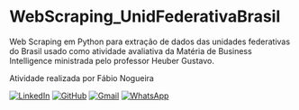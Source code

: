 # WebScraping_UnidFederativaBrasil
Web Scraping em Python para extração de dados das unidades federativas do Brasil usado como atividade avaliativa da Matéria de Business Intelligence ministrada pelo professor Heuber Gustavo.

Atividade realizada por Fábio Nogueira

[![LinkedIn](https://img.shields.io/badge/LinkedIn-1B1C1E?style=for-the-badge&logo=linkedin&logoColor=0077B5&border_color=fcf901)](https://www.linkedin.com/in/faanogueira/)
[![GitHub](https://img.shields.io/badge/GitHub-1B1C1E?style=for-the-badge&logo=linkedin&logoColor=0077B5&border_color=fcf901)](https://github.com/faanogueira)
[![Gmail](https://img.shields.io/badge/Gmail-1B1C1E?style=for-the-badge&logo=gmail&logoColor=C71610)](mailto:faanogueira@gmail.com)
[![WhatsApp](https://img.shields.io/badge/WhatsApp-1B1C1E?style=for-the-badge&logo=whatsapp&logoColor=green)](https://api.whatsapp.com/send?phone=5571983937557)
